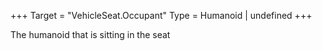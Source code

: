 +++
Target = "VehicleSeat.Occupant"
Type = Humanoid | undefined
+++

The humanoid that is sitting in the seat
